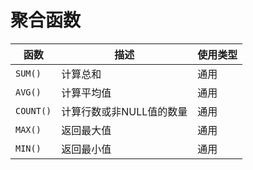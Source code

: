 # 聚合函数

| 函数             | 描述                                       | 使用类型                             |
|------------------|--------------------------------------------|--------------------------------------|
| `SUM()`          | 计算总和                                   | 通用                                 |
| `AVG()`          | 计算平均值                                 | 通用                                 |
| `COUNT()`        | 计算行数或非NULL值的数量                    | 通用                                 |
| `MAX()`          | 返回最大值                                 | 通用                                 |
| `MIN()`          | 返回最小值                                 | 通用                                 |
